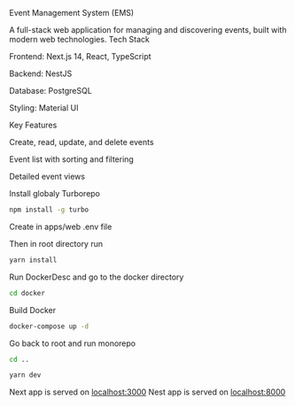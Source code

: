Event Management System (EMS)

A full-stack web application for managing and discovering events, built with modern web technologies.
Tech Stack

Frontend: Next.js 14, React, TypeScript

Backend: NestJS

Database: PostgreSQL

Styling: Material UI

Key Features

Create, read, update, and delete events

Event list with sorting and filtering

Detailed event views


Install globaly Turborepo
```sh
npm install -g turbo
```

Create in apps/web .env file

Then in root directory run
```sh
yarn install
```

Run DockerDesc and go to the docker directory
```sh
cd docker
```

Build Docker
```sh
docker-compose up -d
```

Go back to root and run monorepo
```sh
cd ..
```
```sh
yarn dev
```

Next app is served on [localhost:3000](http://localhost:3000/)
Nest app is served on [localhost:8000](http://localhost:8000/api)
